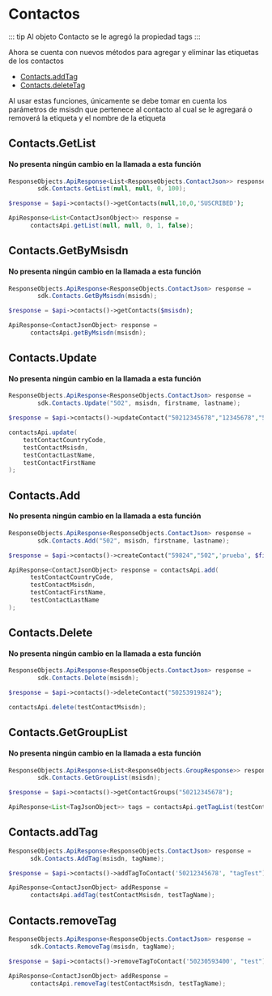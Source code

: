 # Contactos

::: tip 
Al objeto Contacto se le agregó la propiedad tags
:::

Ahora se cuenta con nuevos métodos para agregar y eliminar las etiquetas de los contactos
- [Contacts.addTag](#contacts-addtag)
- [Contacts.deleteTag](#contacts-removetag)

Al usar estas funciones, únicamente se debe tomar en cuenta los parámetros de msisdn que pertenece al contacto al cual se le agregará o removerá la etiqueta y el nombre de la etiqueta

## Contacts.GetList
#### No presenta ningún cambio en la llamada a esta función

<CodeGroup>
  <CodeGroupItem title=".NET" active>

``` cs
ResponseObjects.ApiResponse<List<ResponseObjects.ContactJson>> response =
        sdk.Contacts.GetList(null, null, 0, 100);
```
  </CodeGroupItem>
  <CodeGroupItem title="PHP">

```php
$response = $api->contacts()->getContacts(null,10,0,'SUSCRIBED');
```
  </CodeGroupItem>
<CodeGroupItem title="Java">

```java
ApiResponse<List<ContactJsonObject>> response =
      contactsApi.getList(null, null, 0, 1, false);
```
</CodeGroupItem>
</CodeGroup>

## Contacts.GetByMsisdn
#### No presenta ningún cambio en la llamada a esta función

<CodeGroup>
  <CodeGroupItem title=".NET" active>

``` cs
ResponseObjects.ApiResponse<ResponseObjects.ContactJson> response = 
        sdk.Contacts.GetByMsisdn(msisdn);
```
  </CodeGroupItem>
  <CodeGroupItem title="PHP">

```php
$response = $api->contacts()->getContacts($msisdn);

```
  </CodeGroupItem>
<CodeGroupItem title="Java">

```java
ApiResponse<ContactJsonObject> response =
      contactsApi.getByMsisdn(msisdn);
```
</CodeGroupItem>
</CodeGroup>

## Contacts.Update
#### No presenta ningún cambio en la llamada a esta función

<CodeGroup>
  <CodeGroupItem title=".NET" active>

``` cs
ResponseObjects.ApiResponse<ResponseObjects.ContactJson> response =
        sdk.Contacts.Update("502", msisdn, firstname, lastname);
```
  </CodeGroupItem>
  <CodeGroupItem title="PHP">

```php
$response = $api->contacts()->updateContact("50212345678","12345678","502","Alberto");
```
  </CodeGroupItem>
<CodeGroupItem title="Java">

```java
contactsApi.update(
    testContactCountryCode,
    testContactMsisdn,
    testContactLastName,
    testContactFirstName
);
```
</CodeGroupItem>
</CodeGroup>

## Contacts.Add
#### No presenta ningún cambio en la llamada a esta función

<CodeGroup>
  <CodeGroupItem title=".NET" active>

``` cs
ResponseObjects.ApiResponse<ResponseObjects.ContactJson> response =
        sdk.Contacts.Add("502", msisdn, firstname, lastname);
```
  </CodeGroupItem>
  <CodeGroupItem title="PHP">

```php
$response = $api->contacts()->createContact("59824","502",'prueba', $firstName, $lastName);
```
  </CodeGroupItem>
<CodeGroupItem title="Java">

```java
ApiResponse<ContactJsonObject> response = contactsApi.add(
      testContactCountryCode,
      testContactMsisdn,
      testContactFirstName,
      testContactLastName
);
```
</CodeGroupItem>
</CodeGroup>

## Contacts.Delete
#### No presenta ningún cambio en la llamada a esta función

<CodeGroup>
  <CodeGroupItem title=".NET" active>

``` cs
ResponseObjects.ApiResponse<ResponseObjects.ContactJson> response = 
        sdk.Contacts.Delete(msisdn);
```
  </CodeGroupItem>
  <CodeGroupItem title="PHP">

```php
$response = $api->contacts()->deleteContact("50253919824");
```
  </CodeGroupItem>
<CodeGroupItem title="Java">

```java
contactsApi.delete(testContactMsisdn);
```
</CodeGroupItem>
</CodeGroup>

## Contacts.GetGroupList
#### No presenta ningún cambio en la llamada a esta función

<CodeGroup>
  <CodeGroupItem title=".NET" active>

``` cs
ResponseObjects.ApiResponse<List<ResponseObjects.GroupResponse>> response =
        sdk.Contacts.GetGroupList(msisdn);
```
  </CodeGroupItem>
  <CodeGroupItem title="PHP">

```php
$response = $api->contacts()->getContactGroups("50212345678");
```
  </CodeGroupItem>
<CodeGroupItem title="Java">

```java
ApiResponse<List<TagJsonObject>> tags = contactsApi.getTagList(testContactMsisdn);
```
</CodeGroupItem>
</CodeGroup>

## Contacts.addTag


<CodeGroup>

<CodeGroupItem title=".NET" active>

```cs
ResponseObjects.ApiResponse<ResponseObjects.ContactJson> response = 
      sdk.Contacts.AddTag(msisdn, tagName);
```
</CodeGroupItem>
<CodeGroupItem title="PHP">

```php
$response = $api->contacts()->addTagToContact('50212345678', "tagTest");
```
</CodeGroupItem>
<CodeGroupItem title="Java">

```java
ApiResponse<ContactJsonObject> addResponse = 
      contactsApi.addTag(testContactMsisdn, testTagName);
```
</CodeGroupItem>
</CodeGroup>


## Contacts.removeTag



<CodeGroup>

<CodeGroupItem title=".NET" active>

```cs
ResponseObjects.ApiResponse<ResponseObjects.ContactJson> response = 
      sdk.Contacts.RemoveTag(msisdn, tagName);

```
</CodeGroupItem>
<CodeGroupItem title="PHP">

```php
$response = $api->contacts()->removeTagToContact('50230593400', "test");
```
</CodeGroupItem>
<CodeGroupItem title="Java">

```java
ApiResponse<ContactJsonObject> addResponse = 
      contactsApi.removeTag(testContactMsisdn, testTagName);
```
</CodeGroupItem>
</CodeGroup>